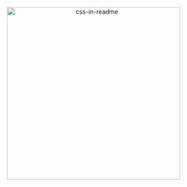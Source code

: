 <div align="center">
  <img src="./README.svg" width="400" height="400" alt="css-in-readme">
</div>
